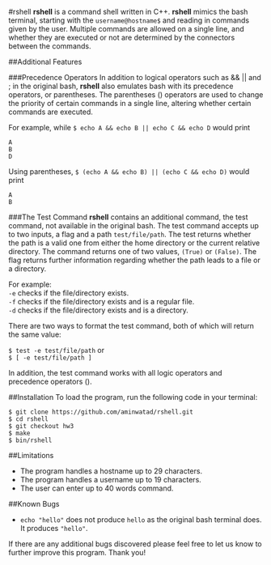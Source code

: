 #rshell
**rshell** is a command shell written in C++. **rshell** mimics the bash terminal, starting with the `username@hostname$` and reading in commands given by the user. Multiple commands are allowed on a single line, and whether they are executed or not are determined by the connectors between the commands. 

##Additional Features

###Precedence Operators
In addition to logical operators such as && || and ; in the original bash, **rshell** also emulates bash with its precedence operators, or parentheses. The parentheses () operators are used to change the priority of certain commands in a single line, altering whether certain commands are executed.

For example, while
`$ echo A && echo B || echo C && echo D`
would print
```
A
B
D
```

Using parentheses,
`$ (echo A && echo B) || (echo C && echo D)`
would print
```
A
B
```

###The Test Command
**rshell** contains an additional command, the test command, not available in the original bash. The test command accepts up to two inputs, a flag and a path `test/file/path`. The test returns whether the path is a valid one from either the home directory or the current relative directory. The command returns one of two values, `(True)` or `(False)`. The flag returns further information regarding whether the path leads to a file or a directory. 

For example:  
`-e` checks if the file/directory exists.  
`-f` checks if the file/directory exists and is a regular file.  
`-d` checks if the file/directory exists and is a directory.

There are two ways to format the test command, both of which will return the same value:

`$ test -e test/file/path` or  
`$ [ -e test/file/path ]`

In addition, the test command works with all logic operators and precedence operators (). 

##Installation
To load the program, run the following code in your terminal:

```
$ git clone https://github.com/aminwatad/rshell.git
$ cd rshell
$ git checkout hw3
$ make
$ bin/rshell
```
##Limitations
* The program handles a hostname up to 29 characters.
* The program handles a username up to 19 characters.
* The user can enter up to 40 words command.

##Known Bugs

* `echo "hello"` does not produce `hello` as the original bash terminal does. It produces `"hello"`.

If there are any additional bugs discovered please feel free to let us know to further improve this program. Thank you!
